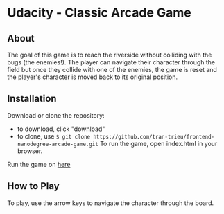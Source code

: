 # Udacity - Classic Arcade Game

## About

  The goal of this game is to reach the riverside
  without colliding with the bugs (the enemies!).
  The player can navigate their character through
  the field but once they collide with one of
  the enemies, the game is reset and the player's
  character is moved back to its original position.

## Installation

  Download or clone the repository:
  - to download, click "download"
  - to clone, use ```$ git clone https://github.com/tran-trieu/frontend-nanodegree-arcade-game.git```
  To run the game, open index.html in your browser.
  
  Run the game on [here](https://rawgit.com/tran-trieu/frontend-nanodegree-arcade-game/master/index.html)

## How to Play
  To play, use the arrow keys to navigate the
  character through the board.
